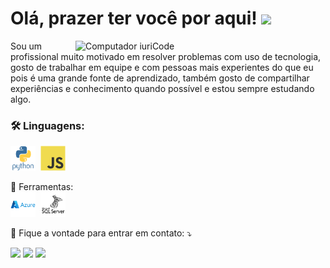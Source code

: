 <h1>
  Olá, prazer ter você por aqui!
  <img src="https://media.giphy.com/media/hvRJCLFzcasrR4ia7z/giphy.gif" width="30px"/>
</h1>

<img src="https://raw.githubusercontent.com/MicaelliMedeiros/micaellimedeiros/master/image/computer-illustration.png" min-width="400px" max-width="400px" width="400px" align="right" alt="Computador iuriCode">

<p align="left"> 
  Sou um profissional muito motivado em resolver problemas com uso de tecnologia, gosto de trabalhar em equipe e com pessoas mais experientes do que eu pois é uma grande fonte de aprendizado, também gosto de compartilhar experiências e conhecimento quando possível e estou sempre estudando algo.
</p>

### 🛠️ Linguagens:
<div>
  <img src="https://github.com/devicons/devicon/blob/master/icons/python/python-original-wordmark.svg" title="Python" alt="Python" width="40" height="40"/>&nbsp;
  <img src="https://github.com/devicons/devicon/blob/master/icons/javascript/javascript-original.svg" title="Javascript" alt="Javascript" width="40" height="40"/>&nbsp;
</div>

<p align="left">
  💼 Ferramentas:<br>
  <img src="https://github.com/devicons/devicon/blob/master/icons/azure/azure-original-wordmark.svg" title="Azure" alt="Azure" width="40" height="40"/>&nbsp;
  <img src="https://github.com/devicons/devicon/blob/master/icons/microsoftsqlserver/microsoftsqlserver-plain-wordmark.svg" title="SQLServer" alt="SQLServer" width="40" height="40"/>&nbsp;
</p>

<p align="left">
  💌 Fique a vontade para entrar em contato: ⤵️
</p>

<p align="left">
    
  <a href="#" alt="Outlook">
  <img src="https://img.shields.io/badge/Microsoft_Outlook-0078D4?style=flat-square&logo&logo=microsoft-outlook&logoColor=white&link=bruno_henrique300@hotmail.com" /></a>

  <a href="#" alt="Linkedin">
  <img src="https://img.shields.io/badge/-Linkedin-0e76a8?style=flat-square&logo=Linkedin&logoColor=white&link=https://www.linkedin.com/in/bentobruno/" /></a>

  <a href="#" alt="Instagram">
  <img src="https://img.shields.io/badge/-Instagram-DF0174?style=flat-square&labelColor=DF0174&logo=instagram&logoColor=white&link=https://www.instagram.com/bentobrunohenrique/"/></a>
</p>  
